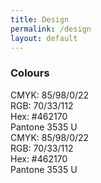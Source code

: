 ```yaml
---
title: Design
permalink: /design
layout: default
---
```

### Colours

<div class="db bg-purple w-50 pa2">
<div class="db white">CMYK: 85/98/0/22</div>
<div class="db white">RGB: 70/33/112</div>
<div class="db white">Hex: #462170</div>
<div class="db white">Pantone 3535 U</div>
</div>

<div class="db bg-blue pbr-100 w-50 pa2">
<div class="db white">CMYK: 85/98/0/22</div>
<div class="db white">RGB: 70/33/112</div>
<div class="db white">Hex: #462170</div>
<div class="db white">Pantone 3535 U</div>
</div>